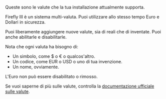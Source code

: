 Queste sono le valute che la tua installazione attualmente supporta.

Firefly III è un sistema multi-valuta. Puoi utilizzare allo stesso tempo Euro e Dollari in sicurezza.

Puoi liberamente aggiungere nuove valute, sia di reali che di inventate. Puoi anche abilitarle e disabilitarle.

Nota che ogni valuta ha bisogno di:

- Un simbolo, come $ o € o qualcos'altro.
- Un codice, come EUR o USD o uno di tua invenzione.
- Un nome, ovviamente.

L'Euro non può essere disabilitato o rimosso.

Se vuoi saperne di più sulle valute, controlla la [documentazione ufficiale sulle valute](https://docs.firefly-iii.org/concepts/currencies).